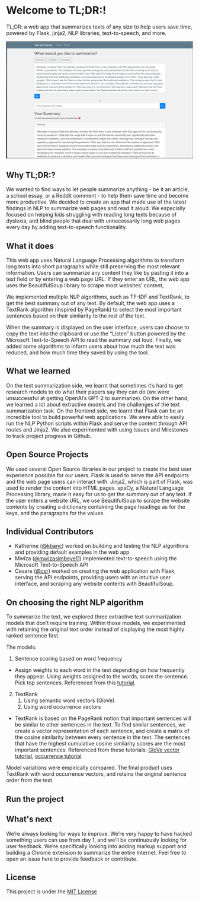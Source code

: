 # Welcome to TL;DR:!
TL;DR: a web app that summarizes texts of any size to help users save time, powered by Flask, jinja2, NLP libraries, text-to-speech, and more.

![screenshot of TL;DR website](tdlr_screenshot.png?raw=true )


## Why TL;DR:?
We wanted to find ways to let people summarize anything - be it an article, a school essay, or a Reddit comment - to help them save time and become more productive. We decided to create an app that made use of the latest findings in NLP to summarize web pages and read it aloud. We especially focused on helping kids struggling with reading long texts because of dyslexia, and blind people that deal with unnecessarily long web pages every day by adding text-to-speech functionality.

## What it does
This web app uses Natural Language Processing algorithms to transform long texts into short paragraphs while still preserving the most relevant information. Users can summarize any content they like by pasting it into a text field or by entering a web page URL. If they enter an URL, the web app uses the BeautifulSoup library to scrape most websites’ content,

We implemented multiple NLP algorithms, such as TF-IDF and TextRank, to get the best summary out of any text. By default, the web app uses a TextRank algorithm (inspired by PageRank) to select the most important sentences based on their similarity to the rest of the text.

When the summary is displayed on the user interface, users can choose to copy the text into the clipboard or use the “Listen” button powered by the Microsoft Text-to-Speech API to read the summary out loud. Finally, we added some algorithms to inform users about how much the text was reduced, and how much time they saved by using the tool.

## What we learned
On the text summarization side, we learnt that sometimes it’s hard to get research models to do what their papers say they can do (we were unsuccessful at getting OpenAI’s GPT-2 to summarize). On the other hand, we learned a lot about extractive models and the challenges of the text summarization task. On the frontend side, we learnt that Flask can be an incredible tool to build powerful web applications. We were able to easily run the NLP Python scripts within Flask and serve the content through API routes and Jinja2. We also experimented with using Issues and Milestones to track project progress in Github.

## Open Source Projects
We used several Open Source libraries in our project to create the best user experience possible for our users. Flask is used to serve the API endpoints and the web page users can interact with. Jinja2, which is part of Flask, was used to render the content into HTML pages. spaCy, a Natural Language Processing library, made it easy for us to get the summary out of any text. If the user enters a website URL, we use BeautifulSoup to scrape the website contents by creating a dictionary containing the page headings as for the keys, and the paragraphs for the values.

## Individual Contributors

* Katherine ([@kbanc](https://github.com/kbanc)) worked on building and testing the NLP algorithms and providing default examples in the web app
* Mwiza ([@mwizasimbeye11](https://github.com/mwizasimbeye11)) implemented text-to-speech using the Microsoft Text-to-Speech API
* Cesare ([@csr](https://github.com/csr)) worked on creating the web application with Flask, serving the API endpoints, providing users with an intuitive user interface, and scraping any website contents with BeautifulSoup.

## On choosing the right NLP algorithm

To summarize the text, we explored three extractive text summarization models that don’t require training. Within those models, we experimented with retaining the original text order instead of displaying the most highly ranked sentence first. 

The models: 
1. Sentence scoring based on word frequency
* Assign weights to each word in the text depending on how frequently they appear. Using weights assigned to the words, score the sentence. Pick top sentences.
Referenced from this [tutorial](https://medium.com/better-programming/extractive-text-summarization-using-spacy-in-python-88ab96d1fd97).
2. TextRank
    1. Using semantic word vectors (GloVe)
    2. Using word occurrence vectors 
* TextRank is based on the PageRank notion that important sentences will be similar to other sentences in the text. To find similar sentences, we create a vector representation of each sentence, and create a matrix of the cosine similarity between every sentence in the text. The sentences that have the highest cumulative cosine similarity scores are the most important sentences.
Referenced from these tutorials: [GloVe vector tutorial](https://appliedmachinelearning.blog/2019/12/31/extractive-text-summarization-using-glove-vectors/), [occurrence tutorial](https://towardsdatascience.com/text-summarization-in-python-3f5a25418606)

Model variations were empirically compared. The final product uses TextRank with word occurrence vectors, and retains the original sentence order from the text. 

## Run the project

## What's next
We’re always looking for ways to improve. We’re very happy to have hacked something users can use from day 1, and we’ll be continuously looking for user feedback. We’re specifically looking into adding markup support and building a Chrome extension to summarize the entire Internet. Feel free to open an issue here to provide feedback or contribute.

## License
This project is under the [MIT License](/LICENSE)
